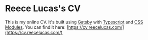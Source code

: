 # Reece Lucas's CV
This is my online CV. It's built using [Gatsby](https://github.com/gatsbyjs/gatsby) with [Typescript](https://github.com/Microsoft/TypeScript) and [CSS Modules](https://github.com/css-modules/css-modules). You can find it here: [https://cv.reecelucas.com/](https://cv.reecelucas.com/)

